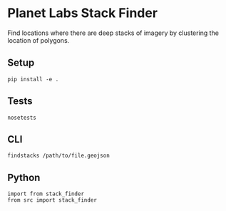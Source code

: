 # Planet Labs Stack Finder #

Find locations where there are deep stacks of imagery by clustering the location of polygons. 

## Setup ##
`pip install -e .`

## Tests ##
`nosetests`

## CLI ##
`findstacks /path/to/file.geojson` 

## Python ##
```
import from stack_finder
from src import stack_finder
```
